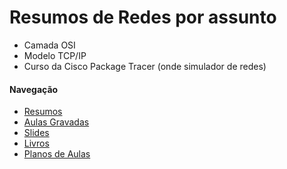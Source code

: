 # Resumos de Redes por assunto

- Camada OSI
- Modelo TCP/IP
- Curso da Cisco Package Tracer (onde simulador de redes)

#### Navegação
- [Resumos](https://github.com/andrenevares/andrenevares/tree/master/redes/resumos.md)
- [Aulas Gravadas](https://github.com/andrenevares/andrenevares/blob/master/redes/aulasGravadas.md)
- [Slides](https://github.com/andrenevares/andrenevares/blob/master/redes/slides.md)
- [Livros](https://github.com/andrenevares/andrenevares/blob/master/redes/livros.md)
- [Planos de Aulas](https://github.com/andrenevares/andrenevares/blob/master/redes/Planos%20de%20Aulas.md)

